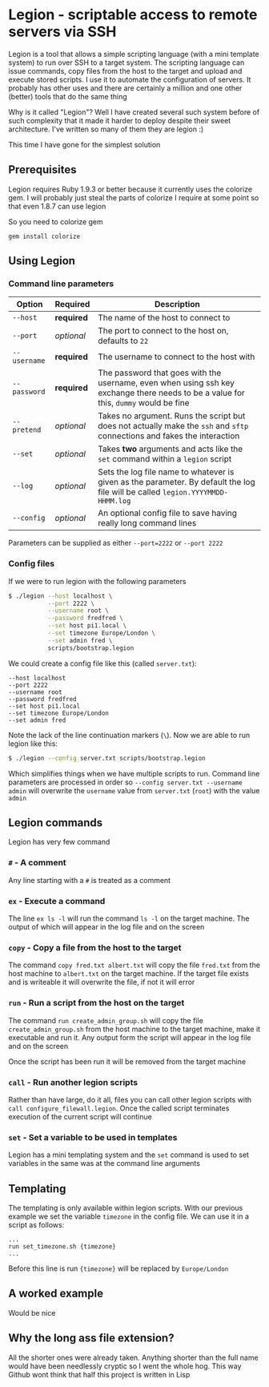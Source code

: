 # Legion - scriptable access to remote servers via SSH

Legion is a tool that allows a simple scripting language (with a mini template system) to run over SSH to a target system. The scripting language can issue commands, copy files from the host to the target and upload and execute stored scripts. I use it to automate the configuration of servers. It probably has other uses and there are certainly a million and one other (better) tools that do the same thing

Why is it called "Legion"? Well I have created several such system before of such complexity that it made it harder to deploy despite their sweet architecture. I've written so many of them they are legion :)

This time I have gone for the simplest solution

## Prerequisites

Legion requires Ruby 1.9.3 or better because it currently uses the colorize gem. I will probably just steal the parts of colorize I require at some point so that even 1.8.7 can use legion

So you need to colorize gem

    gem install colorize

## Using Legion

### Command line parameters

|Option|Required|Description|
|---|---|---|
|`--host`|**required**|The name of the host to connect to|
|`--port`|*optional*|The port to connect to the host on, defaults to `22`|
|`--username`|**required**|The username to connect to the host with|
|`--password`|**required**|The password that goes with the username, even when using ssh key exchange there needs to be a value for this, `dummy` would be fine|
|`--pretend`|*optional*|Takes no argument. Runs the script but does not actually make the `ssh` and `sftp` connections and fakes the interaction|
|`--set`|*optional*|Takes **two** arguments and acts like the `set` command within a `legion` script|
|`--log`|*optional*| Sets the log file name to whatever is given as the parameter. By default the log file will be called `legion.YYYYMMDD-HHMM.log`|
|`--config`|*optional*|An optional config file to save having really long command lines|

Parameters can be supplied as either `--port=2222` or `--port 2222`

### Config files

If we were to run legion with the following parameters

```bash
$ ./legion --host localhost \
           --port 2222 \
           --username root \
           --password fredfred \
           --set host pi1.local \
           --set timezone Europe/London \
           --set admin fred \
           scripts/bootstrap.legion
```

We could create a config file like this (called `server.txt`):

```
--host localhost
--port 2222
--username root
--password fredfred
--set host pi1.local
--set timezone Europe/London
--set admin fred
```

Note the lack of the line continuation markers (`\`). Now we are able to run legion like this:

```bash
$ ./legion --config server.txt scripts/bootstrap.legion
```

Which simplifies things when we have multiple scripts to run. Command line parameters are processed in order so `--config server.txt --username admin` will overwrite the `username` value from `server.txt` (`root`) with the value `admin`

## Legion commands

Legion has very few command

### `#` - A comment

Any line starting with a `#` is treated as a comment

### `ex` - Execute a command

The line `ex ls -l` will run the command `ls -l` on the target machine. The output of which will appear in the log file and on the screen

### `copy` - Copy a file from the host to the target

The command `copy fred.txt albert.txt` will copy the file `fred.txt` from the host machine to `albert.txt` on the target machine. If the target file exists and is writeable it will overwrite the file, if not it will error

### `run` - Run a script from the host on the target

The command `run create_admin_group.sh` will copy the file `create_admin_group.sh` from the host machine to the target machine, make it executable and run it. Any output form the script will appear in the log file and on the screen

Once the script has been run it will be removed from the target machine

### `call` - Run another legion scripts

Rather than have large, do it all, files you can call other legion scripts with `call configure_filewall.legion`. Once the called script terminates execution of the current script will continue

### `set` - Set a variable to be used in templates

Legion has a mini templating system and the `set` command is used to set variables in the same was at the command line arguments

## Templating

The templating is only available within legion scripts. With our previous example we set the variable `timezone` in the config file. We can use it in a script as follows:

```
...
run set_timezone.sh {timezone}
...
```

Before this line is run `{timezone}` will be replaced by `Europe/London`

## A worked example

Would be nice

## Why the long ass file extension?

All the shorter ones were already taken. Anything shorter than the full name would have been needlessly cryptic so I went the whole hog. This way Github wont think that half this project is written in Lisp
